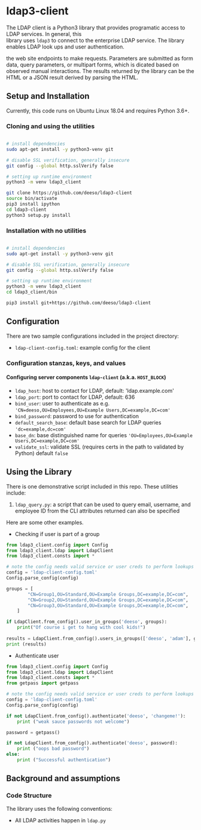 # ldap3-client


The LDAP client is a Python3 library that provides programatic access to LDAP services.  In general, this  
library uses `ldap3` to connect to the enterprise LDAP service.  The library enables LDAP look ups and
user authentication.


the web site endpoints to make requests.  Parameters are submitted as form data, query parameters, or 
multipart forms, which is dicated based on observed manual interactions.  The results returned by the library can be the
HTML or a JSON result derived by parsing the HTML.

## Setup and Installation

Currently, this code runs on Ubuntu Linux 18.04 and requires Python 3.6+.

### Cloning and using the utilities
```bash

# install dependencies
sudo apt-get install -y python3-venv git

# disable SSL verification, generally insecure
git config --global http.sslVerify false

# setting up runtime environment
python3 -m venv ldap3_client

git clone https://github.com/deeso/ldap3-client
source bin/activate
pip3 install ipython
cd ldap3-client
python3 setup.py install

```

### Installation with no utilities
```bash

# install dependencies
sudo apt-get install -y python3-venv git

# disable SSL verification, generally insecure
git config --global http.sslVerify false

# setting up runtime environment
python3 -m venv ldap3_client
cd ldap3_client/bin

pip3 install git+https://github.com/deeso/ldap3-client

```

## Configuration

There are two sample configurations included in the project directory:
  * `ldap-client-config.toml`: example config for the client
  
  
### Configuration stanzas, keys, and values

#### Configuring server components `ldap-client` (a.k.a. `HOST_BLOCK`)
* `ldap_host`: host to contact for LDAP, default: 'ldap.example.com'
* `ldap_port`: port to contact for LDAP, default:  636
* `bind_user`: user to authenticate as e.g. `'CN=deeso,OU=Employees,OU=Example Users,DC=example,DC=com'`
* `bind_password`: password to use for authentication
* `default_search_base`: default base search for LDAP queries `'dc=example,dc=com'`
* `base_dn`: base distinguished name for queries `'OU=Employees,OU=Example Users,DC=example,DC=com'`
* `validate_ssl`: validate SSL (requires certs in the path to validated by Python) default `false`


## Using the Library

There is one demonstrative script included in this repo.  These utilities include:
1. ``ldap_query.py``: a script that can be used to query email, username, and employee ID from the CLI attributes 
returned can also be specified

Here are some other examples.

* Checking if user is part of a group
```python
from ldap3_client.config import Config
from ldap3_client.ldap import LdapClient
from ldap3_client.consts import *

# note the config needs valid service or user creds to perform lookups
config = 'ldap-client-config.toml'
Config.parse_config(config)

groups = [
        "CN=Group1,OU=Standard,OU=Example Groups,DC=example,DC=com",
        "CN=Group2,OU=Standard,OU=Example Groups,DC=example,DC=com",
        "CN=Group3,OU=Standard,OU=Example Groups,DC=example,DC=com",
    ]

if LdapClient.from_config().user_in_groups('deeso', groups):
    print("Of course i get to hang with cool kids!")
    
results = LdapClient.from_config().users_in_groups(['deeso', 'adam'], groups)
print (results)

```

* Authenticate user
```python
from ldap3_client.config import Config
from ldap3_client.ldap import LdapClient
from ldap3_client.consts import *
from getpass import getpass

# note the config needs valid service or user creds to perform lookups
config = 'ldap-client-config.toml'
Config.parse_config(config)

if not LdapClient.from_config().authenticate('deeso', 'changeme!'):
    print ("weak sauce passwords not welcome")

password = getpass()

if not LdapClient.from_config().authenticate('deeso', password):
    print ("oops bad password")
else:
    print ("Successful authentication")

```



## Background and assumptions

### Code Structure

The library uses the following conventions:
* All LDAP activities happen in `ldap.py`
